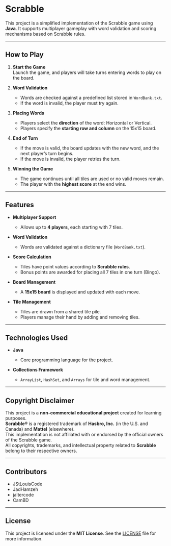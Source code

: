 # Scrabble 

This project is a simplified implementation of the Scrabble game using **Java**. It supports multiplayer gameplay with word validation and scoring mechanisms based on Scrabble rules.

---

## **How to Play**

1. **Start the Game**  
   Launch the game, and players will take turns entering words to play on the board.

2. **Word Validation**  
   - Words are checked against a predefined list stored in `WordBank.txt`.
   - If the word is invalid, the player must try again.

3. **Placing Words**  
   - Players select the **direction** of the word: Horizontal or Vertical.
   - Players specify the **starting row and column** on the 15x15 board.

4. **End of Turn**  
   - If the move is valid, the board updates with the new word, and the next player’s turn begins.
   - If the move is invalid, the player retries the turn.

5. **Winning the Game**  
   - The game continues until all tiles are used or no valid moves remain.
   - The player with the **highest score** at the end wins.

---

## **Features**

- **Multiplayer Support**  
  - Allows up to **4 players**, each starting with 7 tiles.

- **Word Validation**  
  - Words are validated against a dictionary file (`WordBank.txt`).

- **Score Calculation**  
  - Tiles have point values according to **Scrabble rules**.
  - Bonus points are awarded for placing all 7 tiles in one turn (Bingo).

- **Board Management**  
  - A **15x15 board** is displayed and updated with each move.

- **Tile Management**  
  - Tiles are drawn from a shared tile pile.
  - Players manage their hand by adding and removing tiles.

---

## **Technologies Used**

- **Java**  
  - Core programming language for the project.

- **Collections Framework**  
  - `ArrayList`, `HashSet`, and `Arrays` for tile and word management.

---

## **Copyright Disclaimer**

This project is a **non-commercial educational project** created for learning purposes.  
**Scrabble®** is a registered trademark of **Hasbro, Inc.** (in the U.S. and Canada) and **Mattel** (elsewhere).  
This implementation is not affiliated with or endorsed by the official owners of the Scrabble game.  
All copyrights, trademarks, and intellectual property related to **Scrabble** belong to their respective owners.

---

## **Contributors**

- JStLouisCode 
- JadHamzeh
- jaltercode
- CamBD

---

## **License**

This project is licensed under the **MIT License**. See the [LICENSE](LICENSE) file for more information.
